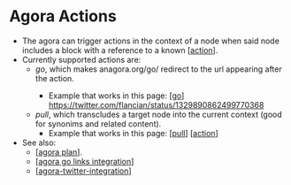 # Agora Actions

- The agora can trigger actions in the context of a node when said node includes a block with a reference to a known [[action]]. 
- Currently supported actions are:
  - *go*, which makes anagora.org/go/<node> redirect to the url appearing after the action.
    - Example that works in this page: [[go]] https://twitter.com/flancian/status/1329890862499770368
  - *pull*, which transcludes a target node into the current context (good for synonims and related content).
    - Example that works in this page: [[pull]] [[action]]
- See also:
  - [[agora plan]].
  - [[agora go links integration]]
  - [[agora-twitter-integration]]

[//begin]: # "Autogenerated link references for markdown compatibility"
[action]: action "Action"
[go]: go "Go"
[pull]: pull "Pull"
[agora plan]: agora-plan "Agora Plan"
[agora go links integration]: agora-go-links-integration "Agora Go Links Integration"
[agora-twitter-integration]: agora-twitter-integration "Agora Twitter Integration"
[//end]: # "Autogenerated link references"